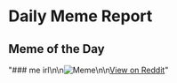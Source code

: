 # Daily Meme Report

## Meme of the Day
"### me irl\n\n![Meme](https://i.redd.it/murxmx4kmdle1.png)\n\n[View on Reddit](https://redd.it/1iyaacu)"
